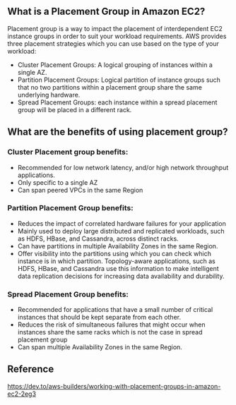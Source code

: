 ## What is a Placement Group in Amazon EC2?

Placement group is a way to impact the placement of interdependent EC2 instance groups in order to suit your workload requirements. AWS provides three placement strategies which you can use based on the type of your workload:

- Cluster Placement Groups: A logical grouping of instances within a single AZ.
- Partition Placement Groups: Logical partition of instance groups such that no two partitions within a placement group share the same underlying hardware.
- Spread Placement Groups: each instance within a spread placement group will be placed in a different rack.

## What are the benefits of using placement group?

### Cluster Placement group benefits:

- Recommended for low network latency, and/or high network throughput applications.
- Only specific to a single AZ
- Can span peered VPCs in the same Region

### Partition Placement Group benefits:

- Reduces the impact of correlated hardware failures for your application
- Mainly used to deploy large distributed and replicated workloads, such as HDFS, HBase, and Cassandra, across distinct racks.
- Can have partitions in multiple Availability Zones in the same Region.
- Offer visibility into the partitions using which you can check which instance is in which partition. Topology-aware applications, such as HDFS, HBase, and Cassandra use this information to make intelligent data replication decisions for increasing data availability and durability.

### Spread Placement Group benefits:

- Recommended for applications that have a small number of critical instances that should be kept separate from each other.
- Reduces the risk of simultaneous failures that might occur when instances share the same racks which is not the case in spread placement group
- Can span multiple Availability Zones in the same Region.

## Reference

https://dev.to/aws-builders/working-with-placement-groups-in-amazon-ec2-2eg3
